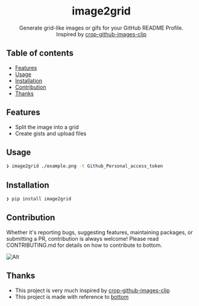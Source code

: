 <div align="center">
  <h1>image2grid</h1>
  <p>
  Generate grid-like images or gifs for your GitHub README Profile.<br />Inspired by <a href=https://github.com/mathdroid/crop-github-images-clip>crop-github-images-clip</a>
  </p>
</div>


## Table of contents
- [Features](#features)
- [Usage](#usage)
- [Installation](#installation)
- [Contribution](#contribution)
- [Thanks](#thanks)

## Features

- Split the image into a grid
- Create gists and upload files

## Usage

```bash
❯ image2grid ./example.png -t Github_Personal_access_token
```

## Installation

```bash
❯ pip install image2grid
```

## Contribution

Whether it's reporting bugs, suggesting features, maintaining packages, or submitting a PR, contribution is always welcome! Please read CONTRIBUTING.md for details on how to contribute to bottom.

![Alt](https://repobeats.axiom.co/api/embed/72ed4cd2868b94489518a171f0404b6de7386c74.svg "Repobeats analytics image")

## Thanks

- This project is very much inspired by [crop-github-images-clip](https://github.com/mathdroid/crop-github-images-clip)
- This project is made with reference to [bottom](https://github.com/ClementTsang/bottom)
